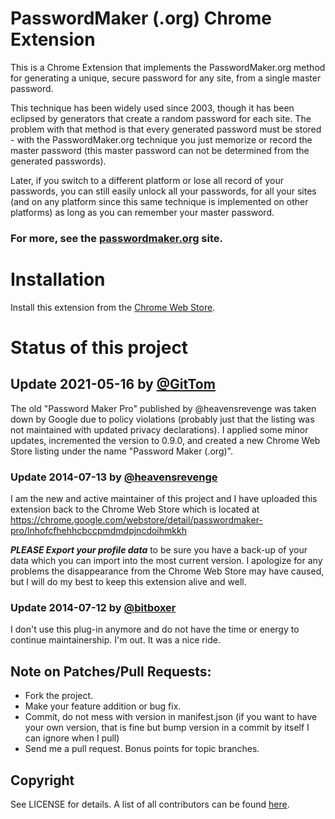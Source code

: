 # PasswordMaker (.org) Chrome Extension

This is a Chrome Extension that implements the PasswordMaker.org method for generating a unique, secure password for any site, from a single master password.

This technique has been widely used since 2003, though it has been eclipsed by generators that create a random password for each site.  The problem with that method is that every generated password must be stored - with the PasswordMaker.org technique you just memorize or record the master password (this master password can not be determined from the generated passwords).

Later, if you switch to a different platform or lose all record of your passwords, you can still easily unlock all your passwords, for all your sites (and on any platform since this same technique is implemented on other platforms) as long as you can remember your master password.

### For more, see the [passwordmaker.org](https://www.passwordmaker.org/) site.

# Installation

Install this extension from the [Chrome Web Store](https://chrome.google.com/webstore/search/password%20maker%20(.org)).

# Status of this project

## Update 2021-05-16 by [@GitTom](https://github.com/GitTom)

The old "Password Maker Pro" published by @heavensrevenge was taken down by Google due to policy violations (probably just that the listing was not maintained with updated privacy declarations).  I applied some minor updates, incremented the version to 0.9.0, and created a new Chrome Web Store listing under the name "Password Maker (.org)".

### Update 2014-07-13 by [@heavensrevenge](https://github.com/heavensrevenge)

I am the new and active maintainer of this project and I have uploaded this extension back to the Chrome Web Store which is located at https://chrome.google.com/webstore/detail/passwordmaker-pro/lnhofcfhehhcbccpmdmdpjncdoihmkkh

**_PLEASE Export your profile data_** to be sure you have a back-up of your data which you can import into the most current version.
I apologize for any problems the disappearance from the Chrome Web Store may have caused, but I will do my best to keep this extension alive and well.


### Update 2014-07-12 by [@bitboxer](https://github.com/bitboxer)

I don't use this plug-in anymore and do not have the time or energy to continue maintainership.
I'm out. It was a nice ride.

## Note on Patches/Pull Requests:

* Fork the project.
* Make your feature addition or bug fix.
* Commit, do not mess with version in manifest.json
  (if you want to have your own version, that is fine but bump version in a commit by itself I can ignore when I pull)
* Send me a pull request. Bonus points for topic branches.

## Copyright

See LICENSE for details. A list of all contributors can be found [here](https://github.com/passwordmaker/chrome-passwordmaker/contributors).
